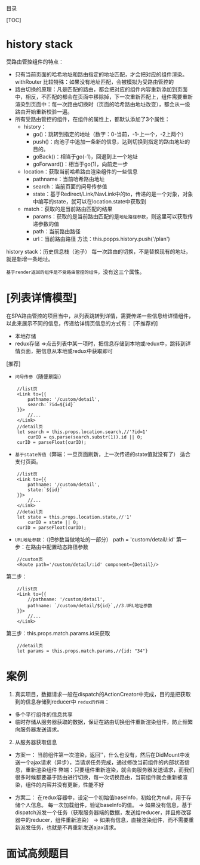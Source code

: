 目录

[TOC]

# history stack
受路由管控组件的特点：
- 只有当前页面的哈希地址和路由指定的地址匹配，才会把对应的组件渲染。
withRouter 比较特殊：如果没有地址匹配，会被模拟为受路由管控的
- 路由切换的原理：凡是匹配的路由，都会把对应的组件内容重新添加到页面中，相反，不匹配的都会在页面中移除掉，下一次重新匹配上，组件需要重新渲染到页面中：每一次路由切换时（页面的哈希路由地址改变），都会从一级路由开始重新校验一遍。
- 所有受路由管控的组件，在组件的属性上，都默认添加了3个属性：		
	+ history：
		- go()：跳转到指定的地址（数字：0-当前，-1-上一个，-2上两个）
		- push()：向池子中追加一条新的信息，达到切换到指定的路由地址的目的。
		- goBack()：相当于go(-1)，回退到上一个地址
		- goForward()：相当于go(1)，向前走一步
	+ location：获取当前哈希路由渲染组件的一些信息 
		- pathname：当前哈希路由地址
		- search：当前页面的问号传参值
		- state：基于Redirect/Link/NavLink中的to，传递的是一个对象，对象中编写的state，就可以在location.state中获取到
	+ match：获取的是当前路由匹配的结果
		- params：获取的是当前路由匹配的是`地址路径参数`，则这里可以获取传递参数的值
		- path：当前路由路径
		- url：当前路由路径
方法：this.popps.history.push('/plan')

history stack：历史信息栈（池子）
每一次路由的切换，不是替换现有的地址，就是新增一条地址。

`基于render返回的组件是不受路由管控的组件`，没有这三个属性。

# [列表详情模型]
在SPA路由管控的项目当中，从列表跳转到详情，需要传递一些信息给详情组件，以此来展示不同的信息，传递给详情页信息的方式有：
[不推荐的]
- 本地存储
- redux存储
=>点击列表中某一项时，把信息存储到本地或redux中，跳转到详情页面，把信息从本地或redux中获取即可

[推荐]
- `问号传参`（随便刷新）
```
    //list页
    <Link to={{
        pathname: '/custom/detail',
        search:`?id=${id}`
    }}>
        //...
    </Link>
    //detail页
    let search = this.props.location.search,//'?id=1'
        curID = qs.parse(search.substr(1)).id || 0;
    curID = parseFloat(curID);
```
- `基于state传值`（弊端：一旦页面刷新，上一次传递的state值就没有了）
适合支付页面。
```
    //list页
    <Link to={{
        pathname: '/custom/detail',
        state:`${id}`
    }}>
        //...
    </Link>
    //detail页
    let state = this.props.location.state,//'1'
        curID = state || 0;
    curID = parseFloat(curID);
```
- `URL地址参数`：（把参数当做地址的一部分）
path = 'custom/detail/:id'
第一步：在路由中配置动态路径参数
```
	//custom页
	<Route path='/custom/detail/:id' component={Detail}/>
```
第二步：
```
	//list页
    <Link to={{
        //pathname: '/custom/detail',
        pathname: `/custom/detail/${id}`,//3.URL地址参数
    }}>
        //...
    </Link>
```
第三步：this.props.match.params.id来获取
```
	//detail页
	let params = this.props.match.params,//{id: "34"}
```

# 案例
1. 真实项目，数据请求一般在dispatch的ActionCreator中完成，目的是把获取到的信息存储到reducer中
`redux的作用`：
- 多个平行组件的信息共享
- 临时存储从服务器获取的数据，保证在路由切换组件重新渲染组件，防止频繁向服务器发送请求。


2. 从服务器获取信息
- 方案一：
当前组件第一次渲染，返回''，什么也没有，然后在DidMount中发送一个ajax请求（异步），当请求任务完成，通过修改当前组件的内部状态信息，重新渲染组件
 弊端：只要组件重新渲染，就会向服务器发送请求，而我们很多时候都要基于路由进行切换，每一次切换路由，当前组件就会重新被渲染，组件的内容并没有更新，性能不好

- 方案二：
在redux容器中，设定一个初始值baseInfo，初始化为null，用于存储个人信息。
每一次加载组件，验证baseInfo的值。
-> 如果没有信息，基于dispatch派发一个任务（获取服务器端的数据，发送给reducer，并且修改容器中的reducer，组件重新渲染）
-> 如果有信息，直接渲染组件，而不需要重新派发任务，也就是不再重新发送ajax请求。

# 面试高频题目